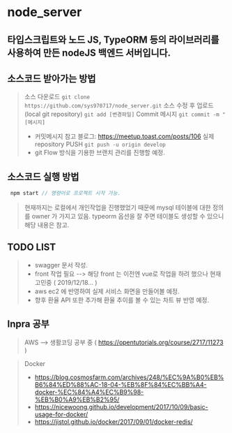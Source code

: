# node_server

 타입스크립트와 노드 JS, TypeORM 등의 라이브러리를 사용하여 만든 nodeJS 백엔드 서버입니다.
--- 

> 
## 소스코드 받아가는 방법
> 소스 다운로드 ```git clone https://github.com/sys970717/node_server.git```
> 소스 수정 후 업로드(local git repository) ``` git add [변경파일] ```
> Commit 메시지 ``` git commit -m "[메시지] ``` 
> - 커밋메시지 참고 블로그: https://meetup.toast.com/posts/106
> 실제 repository PUSH ``` git push -u origin develop ```
> - git Flow 방식을 기용한 브랜치 관리를 진행할 예정.

## 소스코드 실행 방법

>
```javascript
 npm start // 명령어로 프로젝트 시작 가능.
```
> 현재까지는 로컬에서 개인작업을 진행했었기 때문에 mysql 테이블에 대한 정의를 owner 가 가지고 있음. typeorm 옵션을 잘 주면 테이블도 생성할 수 있으니 해당 내용은 참고.

## TODO LIST
> - swagger 문서 작성.
> - front 작업 필요 --> 해당 front 는 이전엔 vue로 작업을 하려 했으나 현재 고민중 ( 2019/12/18... )
> - aws ec2 에 반영하여 실제 서비스 화면을 만들어볼 예정.
> - 향후 환율 API 또한 추가해 환율 추이를 볼 수 있는 차트 뷰 반영 예정.

## Inpra 공부
> AWS --> 생활코딩 공부 중 ( https://opentutorials.org/course/2717/11273 )

> Docker
> - https://blog.cosmosfarm.com/archives/248/%EC%9A%B0%EB%B6%84%ED%88%AC-18-04-%EB%8F%84%EC%BB%A4-docker-%EC%84%A4%EC%B9%98-%EB%B0%A9%EB%B2%95/
> - https://nicewoong.github.io/development/2017/10/09/basic-usage-for-docker/
> - https://jistol.github.io/docker/2017/09/01/docker-redis/
